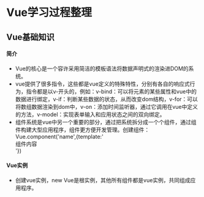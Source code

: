 # Vue学习过程整理
## Vue基础知识
#### 简介
- Vue的核心是一个容许采用简洁的模板语法将数据声明式的渲染进DOM的系统。
- vue提供了很多指令，这些都是vue定义的特殊特性，分别有各自的响应式行为，指令都是以v-开头的，例如：v-bind：可以将元素的某些属性和vue中的数据进行绑定，v-if：判断某些数据的状态，从而改变dom结构，v-for：可以将数组数据渲染到dom中，v-on：添加时间监听器，通过它调用在vue中定义的方法，v-model：实现表单输入和应用状态之间的双向绑定。
- 组件系统是vue中另一个重要的部分，通过把系统拆分成一个个组件，通过组件构建大型应用程序，组件更方便开发管理。创建组件：Vue.component('name',{template:'<div>组件内容</div>'})

#### Vue实例
- 创建vue实例，new Vue是根实例，其他所有组件都是vue实例，共同组成应用程序。